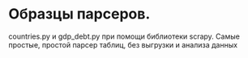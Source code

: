 # Образцы парсеров.
countries.py и gdp_debt.py при помощи библиотеки scrapy. Самые простые, простой парсер таблиц, без выгрузки и анализа данных
